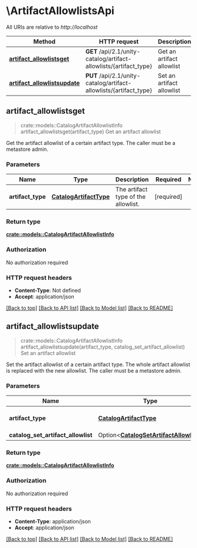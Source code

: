 # \ArtifactAllowlistsApi

All URIs are relative to *http://localhost*

Method | HTTP request | Description
------------- | ------------- | -------------
[**artifact_allowlistsget**](ArtifactAllowlistsApi.md#artifact_allowlistsget) | **GET** /api/2.1/unity-catalog/artifact-allowlists/{artifact_type} | Get an artifact allowlist
[**artifact_allowlistsupdate**](ArtifactAllowlistsApi.md#artifact_allowlistsupdate) | **PUT** /api/2.1/unity-catalog/artifact-allowlists/{artifact_type} | Set an artifact allowlist



## artifact_allowlistsget

> crate::models::CatalogArtifactAllowlistInfo artifact_allowlistsget(artifact_type)
Get an artifact allowlist

Get the artifact allowlist of a certain artifact type. The caller must be a metastore admin. 

### Parameters


Name | Type | Description  | Required | Notes
------------- | ------------- | ------------- | ------------- | -------------
**artifact_type** | [**CatalogArtifactType**](.md) | The artifact type of the allowlist. | [required] |

### Return type

[**crate::models::CatalogArtifactAllowlistInfo**](CatalogArtifactAllowlistInfo.md)

### Authorization

No authorization required

### HTTP request headers

- **Content-Type**: Not defined
- **Accept**: application/json

[[Back to top]](#) [[Back to API list]](../README.md#documentation-for-api-endpoints) [[Back to Model list]](../README.md#documentation-for-models) [[Back to README]](../README.md)


## artifact_allowlistsupdate

> crate::models::CatalogArtifactAllowlistInfo artifact_allowlistsupdate(artifact_type, catalog_set_artifact_allowlist)
Set an artifact allowlist

Set the artifact allowlist of a certain artifact type. The whole artifact allowlist is replaced with the new allowlist. The caller must be a metastore admin. 

### Parameters


Name | Type | Description  | Required | Notes
------------- | ------------- | ------------- | ------------- | -------------
**artifact_type** | [**CatalogArtifactType**](.md) | The artifact type of the allowlist. | [required] |
**catalog_set_artifact_allowlist** | Option<[**CatalogSetArtifactAllowlist**](CatalogSetArtifactAllowlist.md)> |  |  |

### Return type

[**crate::models::CatalogArtifactAllowlistInfo**](CatalogArtifactAllowlistInfo.md)

### Authorization

No authorization required

### HTTP request headers

- **Content-Type**: application/json
- **Accept**: application/json

[[Back to top]](#) [[Back to API list]](../README.md#documentation-for-api-endpoints) [[Back to Model list]](../README.md#documentation-for-models) [[Back to README]](../README.md)

